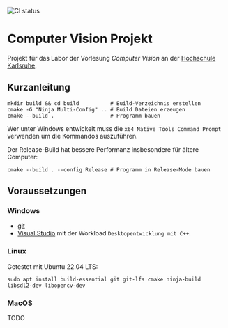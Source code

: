 ![CI status](https://github.com/lclutz/computer-vision/actions/workflows/ci.yml/badge.svg)

# Computer Vision Projekt

Projekt für das Labor der Vorlesung _Computer Vision_ an der
[Hochschule Karlsruhe](https://www.h-ka.de/).

## Kurzanleitung

```shell
mkdir build && cd build          # Build-Verzeichnis erstellen
cmake -G "Ninja Multi-Config" .. # Build Dateien erzeugen
cmake --build .                  # Programm bauen
```

Wer unter Windows entwickelt muss die `x64 Native Tools Command Prompt`
verwenden um die Kommandos auszuführen.

Der Release-Build hat bessere Performanz insbesondere für ältere Computer:

```shell
cmake --build . --config Release # Programm in Release-Mode bauen
```

## Voraussetzungen

### Windows

- [git](https://git-scm.com/)
- [Visual Studio](https://visualstudio.microsoft.com) mit der Workload
  `Desktopentwicklung mit C++`.

### Linux

Getestet mit Ubuntu 22.04 LTS:

```shell
sudo apt install build-essential git git-lfs cmake ninja-build libsdl2-dev libopencv-dev
```

### MacOS

TODO
